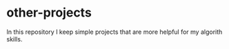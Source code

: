 # other-projects


In this repository I keep simple projects that are more helpful for my algorith skills. 
